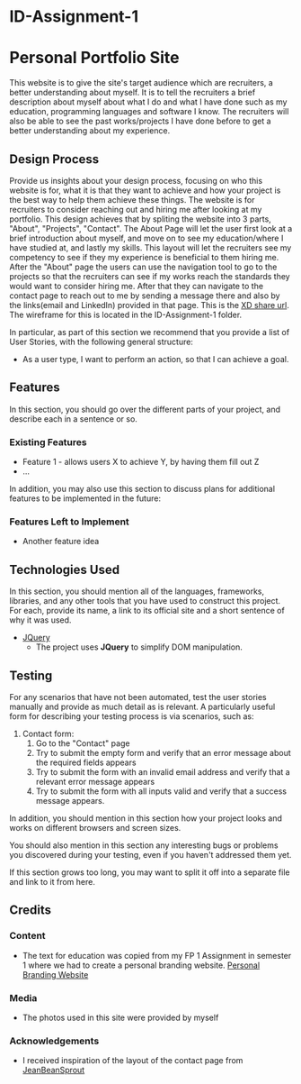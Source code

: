 # ID-Assignment-1
# Personal Portfolio Site
This website is to give the site's target audience which are recruiters, a better understanding about myself. It is to tell the recruiters a brief description about myself about what I do and what I have done such as my education, programming languages and software I know. The recruiters will also be able to see the past works/projects I have done before to get a better understanding about my experience.

## Design Process
 
Provide us insights about your design process, focusing on who this website is for, what it is that they want to achieve and how your project is the best way to help them achieve these things.
The website is for recruiters to consider reaching out and hiring me after looking at my portfolio. This design achieves that by spliting the website into 3 parts, "About", "Projects", "Contact". The About Page will let the user first look at a brief introduction about myself, and move on to see my education/where I have studied at, and lastly my skills. This layout will let the recruiters see my competency to see if they my experience is beneficial to them hiring me. After the "About" page the users can use the navigation tool to go to the projects so that the recruiters can see if my works reach the standards they would want to consider hiring me. After that they can navigate to the contact page to reach out to me by sending a message there and also by the links(email and LinkedIn) provided in that page.
This is the [XD share url](https://xd.adobe.com/view/e2f5a373-5ead-4671-b73a-e09dae80b99a-b7a6/). The wireframe for this is located in the ID-Assignment-1 folder.

In particular, as part of this section we recommend that you provide a list of User Stories, with the following general structure:
- As a user type, I want to perform an action, so that I can achieve a goal.


## Features

In this section, you should go over the different parts of your project, and describe each in a sentence or so.
 
### Existing Features
- Feature 1 - allows users X to achieve Y, by having them fill out Z
- ...

In addition, you may also use this section to discuss plans for additional features to be implemented in the future:

### Features Left to Implement
- Another feature idea

## Technologies Used

In this section, you should mention all of the languages, frameworks, libraries, and any other tools that you have used to construct this project. For each, provide its name, a link to its official site and a short sentence of why it was used.

- [JQuery](https://jquery.com)
    - The project uses **JQuery** to simplify DOM manipulation.


## Testing

For any scenarios that have not been automated, test the user stories manually and provide as much detail as is relevant. A particularly useful form for describing your testing process is via scenarios, such as:

1. Contact form:
    1. Go to the "Contact" page
    2. Try to submit the empty form and verify that an error message about the required fields appears
    3. Try to submit the form with an invalid email address and verify that a relevant error message appears
    4. Try to submit the form with all inputs valid and verify that a success message appears.

In addition, you should mention in this section how your project looks and works on different browsers and screen sizes.

You should also mention in this section any interesting bugs or problems you discovered during your testing, even if you haven't addressed them yet.

If this section grows too long, you may want to split it off into a separate file and link to it from here.

## Credits

### Content
- The text for education was copied from my FP 1 Assignment in semester 1 where we had to create a personal branding website. [Personal Branding Website](https://s10222211.wixsite.com/my-site)

### Media
- The photos used in this site were provided by myself

### Acknowledgements
- I received inspiration of the layout of the contact page from [JeanBeanSprout](https://jeanbeansprout.bigcartel.com/contact)
